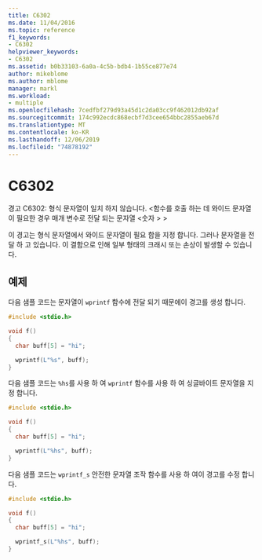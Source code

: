 ```yaml
---
title: C6302
ms.date: 11/04/2016
ms.topic: reference
f1_keywords:
- C6302
helpviewer_keywords:
- C6302
ms.assetid: b0b33103-6a0a-4c5b-bdb4-1b55ce877e74
author: mikeblome
ms.author: mblome
manager: markl
ms.workload:
- multiple
ms.openlocfilehash: 7cedfbf279d93a45d1c2da03cc9f462012db92af
ms.sourcegitcommit: 174c992ecdc868ecbf7d3cee654bbc2855aeb67d
ms.translationtype: MT
ms.contentlocale: ko-KR
ms.lasthandoff: 12/06/2019
ms.locfileid: "74878192"
---
```

# <a name="c6302"></a>C6302
경고 C6302: 형식 문자열이 일치 하지 않습니다. \<함수를 호출 하는 데 와이드 문자열이 필요한 경우 매개 변수로 전달 되는 문자열 \<숫자 > >

 이 경고는 형식 문자열에서 와이드 문자열이 필요 함을 지정 합니다. 그러나 문자열을 전달 하 고 있습니다. 이 결함으로 인해 일부 형태의 크래시 또는 손상이 발생할 수 있습니다.

## <a name="example"></a>예제
 다음 샘플 코드는 문자열이 `wprintf` 함수에 전달 되기 때문에이 경고를 생성 합니다.

```cpp
#include <stdio.h>

void f()
{
  char buff[5] = "hi";

  wprintf(L"%s", buff);
}
```

 다음 샘플 코드는 `%hs`를 사용 하 여 `wprintf` 함수를 사용 하 여 싱글바이트 문자열을 지정 합니다.

```cpp
#include <stdio.h>

void f()
{
  char buff[5] = "hi";

  wprintf(L"%hs", buff);
}
```

 다음 샘플 코드는 `wprintf_s` 안전한 문자열 조작 함수를 사용 하 여이 경고를 수정 합니다.

```cpp
#include <stdio.h>

void f()
{
  char buff[5] = "hi";

  wprintf_s(L"%hs", buff);
}
```
